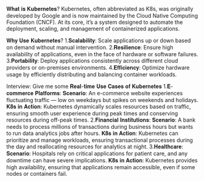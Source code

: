 𝐖𝐡𝐚𝐭 𝐢𝐬 𝐊𝐮𝐛𝐞𝐫𝐧𝐞𝐭𝐞𝐬?
Kubernetes, often abbreviated as K8s, was originally developed by Google and is now maintained by the Cloud Native Computing Foundation (CNCF). At its core, it’s a system designed to automate the deployment, scaling, and management of containerized applications.

𝐖𝐡𝐲 𝐔𝐬𝐞 𝐊𝐮𝐛𝐞𝐫𝐧𝐞𝐭𝐞𝐬?
1.𝐒𝐜𝐚𝐥𝐚𝐛𝐢𝐥𝐢𝐭𝐲: Scale applications up or down based on demand without manual intervention.
2.𝐑𝐞𝐬𝐢𝐥𝐢𝐞𝐧𝐜𝐞: Ensure high availability of applications, even in the face of hardware or software failures.
3.𝐏𝐨𝐫𝐭𝐚𝐛𝐢𝐥𝐢𝐭𝐲: Deploy applications consistently across different cloud providers or on-premises environments.
4.𝐄𝐟𝐟𝐢𝐜𝐢𝐞𝐧𝐜𝐲: Optimize hardware usage by efficiently distributing and balancing container workloads.

Interview: Give me some 𝐑𝐞𝐚𝐥-𝐭𝐢𝐦𝐞 𝐔𝐬𝐞 𝐂𝐚𝐬𝐞𝐬 𝐨𝐟 𝐊𝐮𝐛𝐞𝐫𝐧𝐞𝐭𝐞𝐬
1.𝐄-𝐜𝐨𝐦𝐦𝐞𝐫𝐜𝐞 𝐏𝐥𝐚𝐭𝐟𝐨𝐫𝐦𝐬:
𝐒𝐜𝐞𝐧𝐚𝐫𝐢𝐨: An e-commerce website experiences fluctuating traffic — low on weekdays but spikes on weekends and holidays.
𝐊𝟖𝐬 𝐢𝐧 𝐀𝐜𝐭𝐢𝐨𝐧: Kubernetes dynamically scales resources based on traffic, ensuring smooth user experience during peak times and conserving resources during off-peak times.
2.𝐅𝐢𝐧𝐚𝐧𝐜𝐢𝐚𝐥 𝐈𝐧𝐬𝐭𝐢𝐭𝐮𝐭𝐢𝐨𝐧𝐬:
𝐒𝐜𝐞𝐧𝐚𝐫𝐢𝐨: A bank needs to process millions of transactions during business hours but wants to run data analytics jobs after hours.
𝐊𝟖𝐬 𝐢𝐧 𝐀𝐜𝐭𝐢𝐨𝐧: Kubernetes can prioritize and manage workloads, ensuring transactional processes during the day and reallocating resources for analytics at night.
3.𝐇𝐞𝐚𝐥𝐭𝐡𝐜𝐚𝐫𝐞:
𝐒𝐜𝐞𝐧𝐚𝐫𝐢𝐨: Hospitals rely on critical applications for patient care, and any downtime can have severe implications.
𝐊𝟖𝐬 𝐢𝐧 𝐀𝐜𝐭𝐢𝐨𝐧: Kubernetes provides high availability, ensuring that applications remain accessible, even if some nodes or containers fail.
